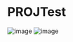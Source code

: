 # PROJTest

![image](https://user-images.githubusercontent.com/92641804/176039988-4dec5356-34ae-443d-a2f0-44a59812717b.png) 
![image](https://user-images.githubusercontent.com/92641804/176039936-7269ddb1-0af6-443a-bd61-7ca17d324ce4.png)
